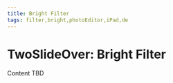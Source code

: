 ```yaml
---
title: Bright Filter
tags: filter,bright,photoEditor,iPad,de
---
```


# TwoSlideOver: Bright Filter

Content TBD
